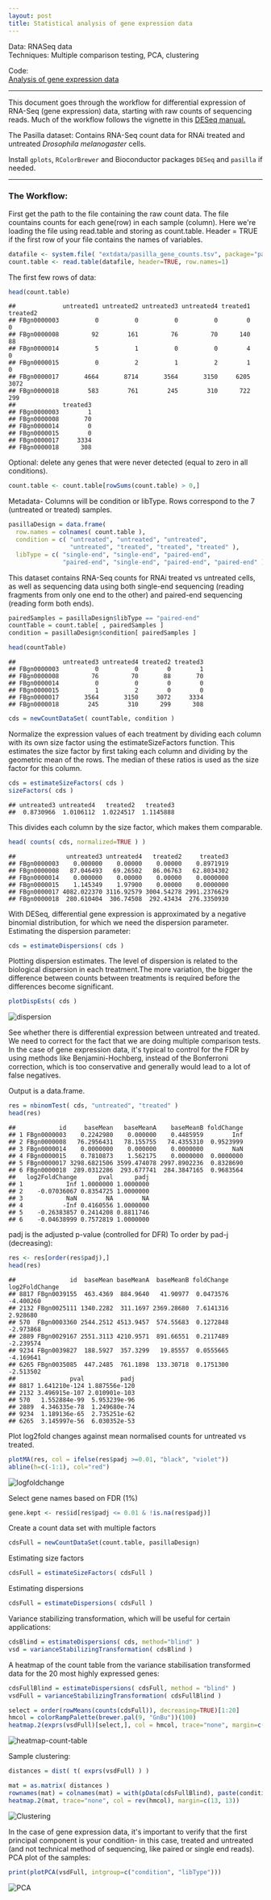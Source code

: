 ```yaml
---
layout: post
title: Statistical analysis of gene expression data
---
```


Data: RNASeq data  
Techniques: Multiple comparison testing, PCA, clustering

Code:  
[Analysis of gene expression data](https://github.com/JoomiK/GeneExpression) 

---


This document goes through the workflow for differential expression of RNA-Seq (gene expression) data, starting with raw counts of sequencing reads. Much of the workflow follows the vignette in this [DESeq manual.](http://bioconductor.org/packages/release/bioc/vignettes/DESeq/inst/doc/DESeq.pdf)

The Pasilla dataset:
Contains RNA-Seq count data for RNAi treated and untreated *Drosophila melanogaster* cells.

Install `gplots`, `RColorBrewer` and Bioconductor packages `DESeq` and `pasilla` if needed.

---

### The Workflow:

First get the path to the file containing the raw count data. The file countains counts for each gene(row) in each sample (column). Here we're loading the file using read.table and storing as count.table. Header = TRUE if the first row of your file contains the names of variables.


```r
datafile <- system.file( "extdata/pasilla_gene_counts.tsv", package="pasilla" )
count.table <- read.table(datafile, header=TRUE, row.names=1)
```

The first few rows of data:

```r
head(count.table)
```

```
##             untreated1 untreated2 untreated3 untreated4 treated1 treated2
## FBgn0000003          0          0          0          0        0        0
## FBgn0000008         92        161         76         70      140       88
## FBgn0000014          5          1          0          0        4        0
## FBgn0000015          0          2          1          2        1        0
## FBgn0000017       4664       8714       3564       3150     6205     3072
## FBgn0000018        583        761        245        310      722      299
##             treated3
## FBgn0000003        1
## FBgn0000008       70
## FBgn0000014        0
## FBgn0000015        0
## FBgn0000017     3334
## FBgn0000018      308
```

Optional: delete any genes that were never detected (equal to zero in all conditions).

```r
count.table <- count.table[rowSums(count.table) > 0,]
```

Metadata- Columns will be condition or libType. Rows correspond to the 7 (untreated or treated) samples.

```r
pasillaDesign = data.frame(
  row.names = colnames( count.table ), 
  condition = c( "untreated", "untreated", "untreated",
                 "untreated", "treated", "treated", "treated" ), 
  libType = c( "single-end", "single-end", "paired-end",
               "paired-end", "single-end", "paired-end", "paired-end" ) )
```

This dataset contains RNA-Seq counts for RNAi treated vs untreated cells, as well as sequencing data using both single-end sequencing (reading fragments from only one end to the other) and paired-end sequencing (reading form both ends).

```r
pairedSamples = pasillaDesign$libType == "paired-end"
countTable = count.table[ , pairedSamples ]
condition = pasillaDesign$condition[ pairedSamples ]

head(countTable)
```

```
##             untreated3 untreated4 treated2 treated3
## FBgn0000003          0          0        0        1
## FBgn0000008         76         70       88       70
## FBgn0000014          0          0        0        0
## FBgn0000015          1          2        0        0
## FBgn0000017       3564       3150     3072     3334
## FBgn0000018        245        310      299      308
```


```r
cds = newCountDataSet( countTable, condition )
```

Normalize the expression values of each treatment by dividing each column with its own size factor using the estimateSizeFactors function. This estimates the size factor by first taking each column and dividing by the geometric mean of the rows. The median of these ratios is used as the size factor for this column.

```r
cds = estimateSizeFactors( cds )
sizeFactors( cds )
```

```
## untreated3 untreated4   treated2   treated3 
##  0.8730966  1.0106112  1.0224517  1.1145888
```

This divides each column by the size factor, which makes them comparable.

```r
head( counts( cds, normalized=TRUE ) )
```

```
##              untreated3 untreated4   treated2     treated3
## FBgn0000003    0.000000    0.00000    0.00000    0.8971919
## FBgn0000008   87.046493   69.26502   86.06763   62.8034302
## FBgn0000014    0.000000    0.00000    0.00000    0.0000000
## FBgn0000015    1.145349    1.97900    0.00000    0.0000000
## FBgn0000017 4082.022370 3116.92579 3004.54278 2991.2376629
## FBgn0000018  280.610404  306.74508  292.43434  276.3350930
```

With DESeq, differential gene expression is approximated by a negative binomial distribution, for which we need the dispersion parameter. Estimating the dispersion parameter:

```r
cds = estimateDispersions( cds )
```

Plotting dispersion estimates. The level of dispersion is related to the biological dispersion in each treatment.The more variation, the bigger the difference between counts between treatments is required before the differences become significant.

```r
plotDispEsts( cds )
```
![dispersion](https://cloud.githubusercontent.com/assets/16356757/16339197/621b3992-39ef-11e6-89ec-b6eb35f46abe.png)


See whether there is differential expression between untreated and treated. 
We need to correct for the fact that we are doing multiple comparison tests. In the case of gene expression data, it's typical to control for the FDR by using methods like Benjamini-Hochberg, instead of  the Bonferroni correction, which is too conservative and generally would lead to a lot of false negatives.

Output is a data.frame. 


```r
res = nbinomTest( cds, "untreated", "treated" )
head(res)
```

```
##            id     baseMean   baseMeanA    baseMeanB foldChange
## 1 FBgn0000003    0.2242980    0.000000    0.4485959        Inf
## 2 FBgn0000008   76.2956431   78.155755   74.4355310  0.9523999
## 3 FBgn0000014    0.0000000    0.000000    0.0000000        NaN
## 4 FBgn0000015    0.7810873    1.562175    0.0000000  0.0000000
## 5 FBgn0000017 3298.6821506 3599.474078 2997.8902236  0.8328690
## 6 FBgn0000018  289.0312286  293.677741  284.3847165  0.9683564
##   log2FoldChange      pval      padj
## 1            Inf 1.0000000 1.0000000
## 2    -0.07036067 0.8354725 1.0000000
## 3            NaN        NA        NA
## 4           -Inf 0.4160556 1.0000000
## 5    -0.26383857 0.2414208 0.8811746
## 6    -0.04638999 0.7572819 1.0000000
```
padj is the adjusted p-value (controlled for DFR)
To order by pad-j (decreasing):

```r
res <- res[order(res$padj),]
head(res)
```

```
##               id  baseMean baseMeanA  baseMeanB foldChange log2FoldChange
## 8817 FBgn0039155  463.4369  884.9640   41.90977  0.0473576      -4.400260
## 2132 FBgn0025111 1340.2282  311.1697 2369.28680  7.6141316       2.928680
## 570  FBgn0003360 2544.2512 4513.9457  574.55683  0.1272848      -2.973868
## 2889 FBgn0029167 2551.3113 4210.9571  891.66551  0.2117489      -2.239574
## 9234 FBgn0039827  188.5927  357.3299   19.85557  0.0555665      -4.169641
## 6265 FBgn0035085  447.2485  761.1898  133.30718  0.1751300      -2.513502
##               pval          padj
## 8817 1.641210e-124 1.887556e-120
## 2132 3.496915e-107 2.010901e-103
## 570   1.552884e-99  5.953239e-96
## 2889  4.346335e-78  1.249680e-74
## 9234  1.189136e-65  2.735251e-62
## 6265  3.145997e-56  6.030352e-53
```

Plot log2fold changes against mean normalised counts for untreated vs treated.

```r
plotMA(res, col = ifelse(res$padj >=0.01, "black", "violet"))
abline(h=c(-1:1), col="red")
```

![logfoldchange](https://cloud.githubusercontent.com/assets/16356757/16339290/ca4949be-39ef-11e6-8555-36d66d03dea5.png)

Select gene names based on FDR (1%)

```r
gene.kept <- res$id[res$padj <= 0.01 & !is.na(res$padj)]
```

Create a count data set with multiple factors

```r
cdsFull = newCountDataSet(count.table, pasillaDesign)
```

Estimating size factors

```r
cdsFull = estimateSizeFactors( cdsFull )
```

Estimating dispersions

```r
cdsFull = estimateDispersions( cdsFull )
```


Variance stabilizing transformation, which will be useful for certain applications:

```r
cdsBlind = estimateDispersions( cds, method="blind" )
vsd = varianceStabilizingTransformation( cdsBlind )
```

A heatmap of the count table from the variance stabilisation transformed data for the 20 most highly expressed genes:

```r
cdsFullBlind = estimateDispersions( cdsFull, method = "blind" )
vsdFull = varianceStabilizingTransformation( cdsFullBlind )

select = order(rowMeans(counts(cdsFull)), decreasing=TRUE)[1:20]
hmcol = colorRampPalette(brewer.pal(9, "GnBu"))(100)
heatmap.2(exprs(vsdFull)[select,], col = hmcol, trace="none", margin=c(10, 6))
```

![heatmap-count-table](https://cloud.githubusercontent.com/assets/16356757/16339200/64d3e242-39ef-11e6-99fd-1454a738a589.png)

Sample clustering:

```r
distances = dist( t( exprs(vsdFull) ) )

mat = as.matrix( distances )
rownames(mat) = colnames(mat) = with(pData(cdsFullBlind), paste(condition, libType, sep=" : "))
heatmap.2(mat, trace="none", col = rev(hmcol), margin=c(13, 13))
```

![Clustering](https://cloud.githubusercontent.com/assets/16356757/16339205/667839f4-39ef-11e6-9f9d-7f8e5ae4a839.png)

In the case of gene expression data, it's important to verify that the first principal component is your condition- in this case, treated and untreated (and not technical method of sequencing, like paired or single end reads).
PCA plot of the samples:

```r
print(plotPCA(vsdFull, intgroup=c("condition", "libType")))
```

![PCA](https://cloud.githubusercontent.com/assets/16356757/16339207/6839d2ca-39ef-11e6-8b66-dfccffb7c2be.png)




